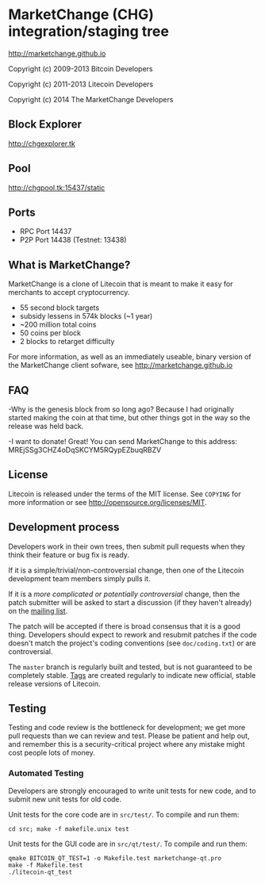 MarketChange (CHG) integration/staging tree
=====================================

http://marketchange.github.io

Copyright (c) 2009-2013 Bitcoin Developers

Copyright (c) 2011-2013 Litecoin Developers

Copyright (c) 2014 The MarketChange Developers

Block Explorer
--------------

http://chgexplorer.tk

Pool
----

http://chgpool.tk:15437/static

Ports
-----

- RPC Port 14437
- P2P Port 14438 (Testnet: 13438)

What is MarketChange?
---------------------

MarketChange is a clone of Litecoin that is meant to make it easy for merchants to accept cryptocurrency.
 - 55 second block targets
 - subsidy lessens in 574k blocks (~1 year)
 - ~200 million total coins
 - 50 coins per block
 - 2 blocks to retarget difficulty

For more information, as well as an immediately useable, binary version of
the MarketChange client sofware, see http://marketchange.github.io

FAQ
---

-Why is the genesis block from so long ago?
Because I had originally started making the coin at that time, but other things got in the way so the release was held back.

-I want to donate!
Great! You can send MarketChange to this address: MREjSSg3CHZ4oDqSKCYM5RQypEZbuqRBZV

License
-------

Litecoin is released under the terms of the MIT license. See `COPYING` for more
information or see http://opensource.org/licenses/MIT.

Development process
-------------------

Developers work in their own trees, then submit pull requests when they think
their feature or bug fix is ready.

If it is a simple/trivial/non-controversial change, then one of the Litecoin
development team members simply pulls it.

If it is a *more complicated or potentially controversial* change, then the patch
submitter will be asked to start a discussion (if they haven't already) on the
[mailing list](http://sourceforge.net/mailarchive/forum.php?forum_name=bitcoin-development).

The patch will be accepted if there is broad consensus that it is a good thing.
Developers should expect to rework and resubmit patches if the code doesn't
match the project's coding conventions (see `doc/coding.txt`) or are
controversial.

The `master` branch is regularly built and tested, but is not guaranteed to be
completely stable. [Tags](https://github.com/bitcoin/bitcoin/tags) are created
regularly to indicate new official, stable release versions of Litecoin.

Testing
-------

Testing and code review is the bottleneck for development; we get more pull
requests than we can review and test. Please be patient and help out, and
remember this is a security-critical project where any mistake might cost people
lots of money.

### Automated Testing

Developers are strongly encouraged to write unit tests for new code, and to
submit new unit tests for old code.

Unit tests for the core code are in `src/test/`. To compile and run them:

    cd src; make -f makefile.unix test

Unit tests for the GUI code are in `src/qt/test/`. To compile and run them:

    qmake BITCOIN_QT_TEST=1 -o Makefile.test marketchange-qt.pro
    make -f Makefile.test
    ./litecoin-qt_test
